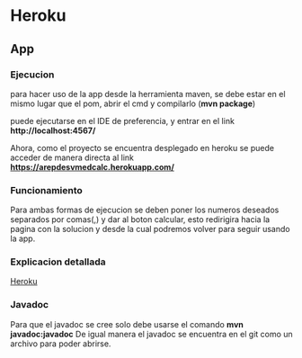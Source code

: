 # Heroku

## App

### Ejecucion

para hacer uso de la app desde la herramienta maven, se debe estar
en el mismo lugar que el pom, abrir el cmd y compilarlo (**mvn package**)

puede ejecutarse en el IDE de preferencia, y entrar en el link 
**http://localhost:4567/**

Ahora, como el proyecto se encuentra desplegado en heroku se puede acceder de manera 
directa al link 
**https://arepdesvmedcalc.herokuapp.com/**

### Funcionamiento

Para ambas formas de ejecucion se deben poner los numeros deseados separados por comas(,)
y dar al boton calcular, esto redirigira hacia la pagina con la solucion y desde la cual podremos volver para 
seguir usando la app.

### Explicacion detallada

[Heroku](https://github.com/MiguelASG/Heroku/blob/master/Heroku.pdf)

### Javadoc

Para que el javadoc se cree solo debe usarse el comando **mvn javadoc:javadoc**
De igual manera el javadoc se encuentra en el git como un archivo para poder abrirse.
